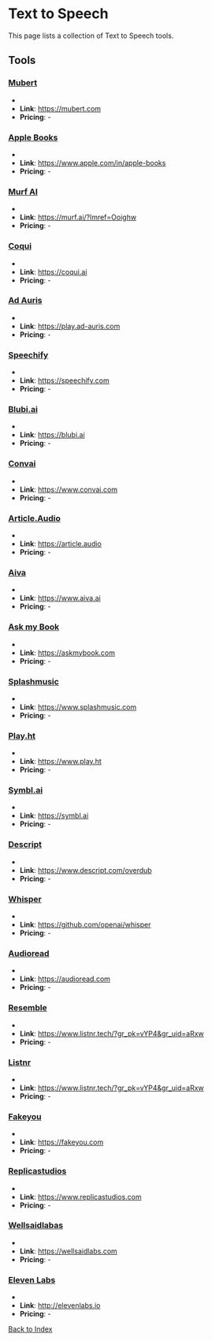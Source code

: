 # Text to Speech

This page lists a collection of Text to Speech tools.

## Tools

### [Mubert](https://mubert.com)
-
- **Link**: https://mubert.com
- **Pricing**: -

### [Apple Books](https://www.apple.com/in/apple-books)
-
- **Link**: https://www.apple.com/in/apple-books
- **Pricing**: -

### [Murf AI](https://murf.ai/?lmref=Ooighw)
-
- **Link**: https://murf.ai/?lmref=Ooighw
- **Pricing**: -

### [Coqui](https://coqui.ai)
-
- **Link**: https://coqui.ai
- **Pricing**: -

### [Ad Auris](https://play.ad-auris.com)
-
- **Link**: https://play.ad-auris.com
- **Pricing**: -

### [Speechify](https://speechify.com)
-
- **Link**: https://speechify.com
- **Pricing**: -

### [Blubi.ai](https://blubi.ai)
-
- **Link**: https://blubi.ai
- **Pricing**: -

### [Convai](https://www.convai.com)
-
- **Link**: https://www.convai.com
- **Pricing**: -

### [Article.Audio](https://article.audio)
-
- **Link**: https://article.audio
- **Pricing**: -

### [Aiva](https://www.aiva.ai)
-
- **Link**: https://www.aiva.ai
- **Pricing**: -

### [Ask my Book](https://askmybook.com)
-
- **Link**: https://askmybook.com
- **Pricing**: -

### [Splashmusic](https://www.splashmusic.com)
-
- **Link**: https://www.splashmusic.com
- **Pricing**: -

### [Play.ht](https://www.play.ht)
-
- **Link**: https://www.play.ht
- **Pricing**: -

### [Symbl.ai](https://symbl.ai)
-
- **Link**: https://symbl.ai
- **Pricing**: -

### [Descript](https://www.descript.com/overdub)
-
- **Link**: https://www.descript.com/overdub
- **Pricing**: -

### [Whisper](https://github.com/openai/whisper)
-
- **Link**: https://github.com/openai/whisper
- **Pricing**: -

### [Audioread](https://audioread.com)
-
- **Link**: https://audioread.com
- **Pricing**: -

### [Resemble](https://www.listnr.tech/?gr_pk=vYP4&gr_uid=aRxw)
-
- **Link**: https://www.listnr.tech/?gr_pk=vYP4&gr_uid=aRxw
- **Pricing**: -

### [Listnr](https://www.listnr.tech/?gr_pk=vYP4&gr_uid=aRxw)
-
- **Link**: https://www.listnr.tech/?gr_pk=vYP4&gr_uid=aRxw
- **Pricing**: -

### [Fakeyou](https://fakeyou.com)
-
- **Link**: https://fakeyou.com
- **Pricing**: -

### [Replicastudios](https://www.replicastudios.com)
-
- **Link**: https://www.replicastudios.com
- **Pricing**: -

### [Wellsaidlabas](https://wellsaidlabs.com)
-
- **Link**: https://wellsaidlabs.com
- **Pricing**: -

### [Eleven Labs](http://elevenlabs.io)
-
- **Link**: http://elevenlabs.io
- **Pricing**: -


[Back to Index](README.MD)